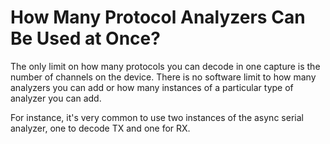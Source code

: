 # How Many Protocol Analyzers Can Be Used at Once?

The only limit on how many protocols you can decode in one capture is the number of channels on the device. There is no software limit to how many analyzers you can add or how many instances of a particular type of analyzer you can add.

For instance, it's very common to use two instances of the async serial analyzer, one to decode TX and one for RX.

